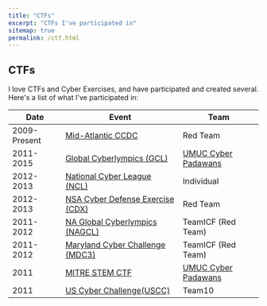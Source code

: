 ```yaml
---
title: "CTFs"
excerpt: "CTFs I've participated in"
sitemap: true
permalink: /ctf.html
---
```


## CTFs

I love CTFs and Cyber Exercises, and have participated and created several. Here's a list of what I've participated in:

| Date | Event | Team |
|--------------|-----------------------------------|----------|
| 2009-Present | [Mid-Atlantic CCDC](https://maccdc.org/)                 | Red Team |
| 2011-2015    | [Global Cyberlympics (GCL)](https://www.cyberlympics.org/)         | [UMUC Cyber Padawans](https://www.umuc.edu/academic-programs/cyber-security/cyber-team.cfm) |
| 2012-2013    | [National Cyber League (NCL)](https://www.nationalcyberleague.org/)      |  Individual |
| 2012-2013    |  [NSA Cyber Defense Exercise (CDX)](https://www.nsa.gov/) |  Red Team |
| 2011-2012    | [NA Global Cyberlympics (NAGCL)](https://www.cyberlympics.org/)    |  TeamICF (Red Team) |
| 2011-2012    | [Maryland Cyber Challenge (MDC3)](https://www.fbcinc.com/e/cybermdconference/challenge.aspx)   | TeamICF (Red Team)  |
| 2011         | [MITRE STEM CTF](https://mitrecyberacademy.org/competitions/)  | [UMUC Cyber Padawans](https://www.umuc.edu/academic-programs/cyber-security/cyber-team.cfm) |
| 2011         | [US Cyber Challenge(USCC)](https://www.uscyberchallenge.org/)         | Team10 |

